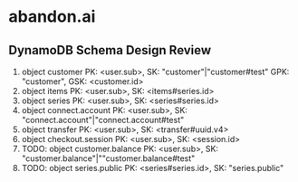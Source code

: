 # abandon.ai

## DynamoDB Schema Design Review

1. object customer
   PK: <user.sub>, SK: "customer"|"customer#test"
   GPK: "customer", GSK: <customer.id>
2. object items
   PK: <user.sub>, SK: <items#series.id>
3. object series
   PK: <user.sub>, SK: <series#series.id>
4. object connect.account
   PK: <user.sub>, SK: "connect.account"|"connect.account#test"
5. object transfer
   PK: <user.sub>, SK: <transfer#uuid.v4>
6. object checkout.session
   PK: <user.sub>, SK: <session.id>
6. TODO: object customer.balance
   PK: <user.sub>, SK: "customer.balance"|""customer.balance#test"
7. TODO: object series.public
   PK: <series#series.id>, SK: "series.public"
